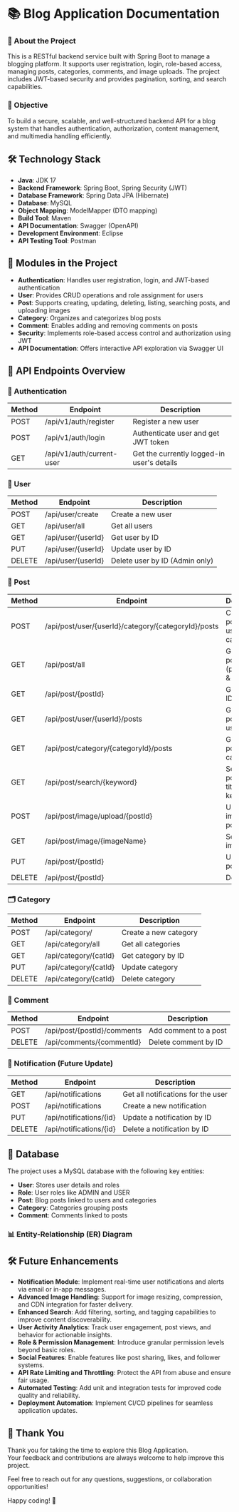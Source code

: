 # 📚 Blog Application Documentation 

### 📖 About the Project
This is a RESTful backend service built with Spring Boot to manage a blogging platform. It supports user registration, login, role-based access, managing posts, categories, comments, and image uploads. The project includes JWT-based security and provides pagination, sorting, and search capabilities.


### 🎯 Objective
To build a secure, scalable, and well-structured backend API for a blog system that handles authentication, authorization, content management, and multimedia handling efficiently.

## 🛠 Technology Stack

- **Java**: JDK 17  
- **Backend Framework**: Spring Boot, Spring Security (JWT)  
- **Database Framework**: Spring Data JPA (Hibernate)  
- **Database**: MySQL  
- **Object Mapping**: ModelMapper (DTO mapping)  
- **Build Tool**: Maven  
- **API Documentation**: Swagger (OpenAPI)  
- **Development Environment**: Eclipse  
- **API Testing Tool**: Postman  

## 🧩 Modules in the Project

- **Authentication**: Handles user registration, login, and JWT-based authentication  
- **User**: Provides CRUD operations and role assignment for users  
- **Post**: Supports creating, updating, deleting, listing, searching posts, and uploading images  
- **Category**: Organizes and categorizes blog posts  
- **Comment**: Enables adding and removing comments on posts  
- **Security**: Implements role-based access control and authorization using JWT  
- **API Documentation**: Offers interactive API exploration via Swagger UI   


## 🚀 API Endpoints Overview

### 🔐 Authentication

| Method | Endpoint                  | Description                                |
|--------|---------------------------|--------------------------------------------|
| POST   | /api/v1/auth/register     | Register a new user                        |
| POST   | /api/v1/auth/login        | Authenticate user and get JWT token        |
| GET    | /api/v1/auth/current-user | Get the currently logged-in user's details |

### 👤 User

| Method | Endpoint              | Description                    |
|--------|-----------------------|--------------------------------|
| POST   | /api/user/create      | Create a new user              |
| GET    | /api/user/all         | Get all users                  |
| GET    | /api/user/{userId}    | Get user by ID                 |
| PUT    | /api/user/{userId}    | Update user by ID              |
| DELETE | /api/user/{userId}    | Delete user by ID (Admin only) |

### 📝 Post

| Method | Endpoint                                                    | Description                             |
|--------|-------------------------------------------------------------|-----------------------------------------|
| POST   | /api/post/user/{userId}/category/{categoryId}/posts         | Create a post for user and category     |
| GET    | /api/post/all                                               | Get all posts (pagination & sorting)    |
| GET    | /api/post/{postId}                                          | Get post by ID                          |
| GET    | /api/post/user/{userId}/posts                               | Get all posts by a user                 |
| GET    | /api/post/category/{categoryId}/posts                       | Get all posts by category               |
| GET    | /api/post/search/{keyword}                                  | Search posts by title keyword           |
| POST   | /api/post/image/upload/{postId}                             | Upload image for a post                 |
| GET    | /api/post/image/{imageName}                                 | Serve post image                        |
| PUT    | /api/post/{postId}                                          | Update post                             |
| DELETE | /api/post/{postId}                                          | Delete post                             |

### 🗂️ Category

| Method | Endpoint                 | Description           |
|--------|--------------------------|-----------------------|
| POST   | /api/category/           | Create a new category |
| GET    | /api/category/all        | Get all categories    |
| GET    | /api/category/{catId}    | Get category by ID    |
| PUT    | /api/category/{catId}    | Update category       |
| DELETE | /api/category/{catId}    | Delete category       |

### 💬 Comment

| Method | Endpoint                          | Description           |
|--------|-----------------------------------|-----------------------|
| POST   | /api/post/{postId}/comments       | Add comment to a post |
| DELETE | /api/comments/{commentId}         | Delete comment by ID  |

### 🔔 Notification  (Future Update)

| Method | Endpoint                    | Description                         |
|--------|-----------------------------|-------------------------------------|
| GET    | /api/notifications          | Get all notifications for the user  |
| POST   | /api/notifications          | Create a new notification           |
| PUT    | /api/notifications/{id}     | Update a notification by ID         |
| DELETE | /api/notifications/{id}     | Delete a notification by ID         |


## 💾 Database

The project uses a MySQL database with the following key entities:

- **User**: Stores user details and roles  
- **Role**: User roles like ADMIN and USER  
- **Post**: Blog posts linked to users and categories  
- **Category**: Categories grouping posts  
- **Comment**: Comments linked to posts  

### 📊 Entity-Relationship (ER) Diagram


## 🛠 Future Enhancements

- **Notification Module**: Implement real-time user notifications and alerts via email or in-app messages.  
- **Advanced Image Handling**: Support for image resizing, compression, and CDN integration for faster delivery.  
- **Enhanced Search**: Add filtering, sorting, and tagging capabilities to improve content discoverability.  
- **User Activity Analytics**: Track user engagement, post views, and behavior for actionable insights.  
- **Role & Permission Management**: Introduce granular permission levels beyond basic roles.  
- **Social Features**: Enable features like post sharing, likes, and follower systems.  
- **API Rate Limiting and Throttling**: Protect the API from abuse and ensure fair usage.  
- **Automated Testing**: Add unit and integration tests for improved code quality and reliability.  
- **Deployment Automation**: Implement CI/CD pipelines for seamless application updates.

## 🙏 Thank You

Thank you for taking the time to explore this Blog Application.  
Your feedback and contributions are always welcome to help improve this project.  

Feel free to reach out for any questions, suggestions, or collaboration opportunities!

Happy coding! 🚀


